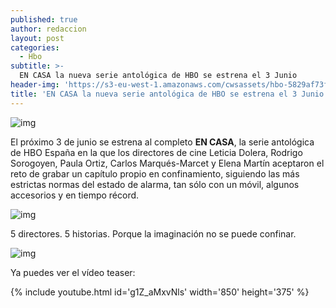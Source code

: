 ```yaml
---
published: true
author: redaccion
layout: post
categories:
  - Hbo
subtitle: >-
  EN CASA la nueva serie antológica de HBO se estrena el 3 Junio
header-img: 'https://s3-eu-west-1.amazonaws.com/cwsassets/hbo-5829af73f2ad3/2020/05/08/5eb59015dd1fc_thumbnail.jpg?version=1588957206'
title: 'EN CASA la nueva serie antológica de HBO se estrena el 3 Junio'
---
```

![img](https://s3-eu-west-1.amazonaws.com/cwsassets/hbo-5829af73f2ad3/2020/05/08/5eb59015dd1fc_thumbnail.jpg?version=1588957206)



El próximo 3 de junio se estrena al completo **EN CASA**, la serie antológica de HBO España en la que los directores de cine Leticia Dolera, Rodrigo Sorogoyen, Paula Ortiz, Carlos Marqués-Marcet y Elena Martín aceptaron el reto de grabar un capítulo propio en confinamiento, siguiendo las más estrictas normas del estado de alarma, tan sólo con un móvil, algunos accesorios y en tiempo récord.

  <!--break-->

![img](https://uc5686df9050e5f225fb97fb375c.previews.dropboxusercontent.com/p/thumb/AAxdS21orZ6PgXoF8NNyezXpa76FcOYth0Sz4fXclHOcDrz-FnWkx8Xf3O2AAQN20o0gBoxNhSdM_ueJGcdnaIXzBBnDwvgG0lcyG-kUsbxk-6q3JHXtm9I9xgNiOE-TFJhdcMfjzcEMeVs6FHdqZjR0dIM6LYzny3Np1zi8FXV3tkhlOd5rEqKeaSIEGKpGzyS6R1V_wJxEd9FHuCBX-ty1vQlITwuoDzvkH8PVJpeEaFVvohNBpOSOHnk8d5tfOWhCDKbVu-PLGPVo7AagLcQkfylTbFjRQCrmUt88BAEsFxcnqiNiJ7f2b4sUaNyX32Sut8UaGUC9PBIOSwX82uZbsMOpz2XXFVXWkYUwBJSilg/p.jpeg?fv_content=true&size_mode=5)



5 directores. 5 historias. Porque la imaginación no se puede confinar.



![img](https://ucb0eaf9f969becfbf4a579cc20c.previews.dropboxusercontent.com/p/thumb/AAzrIyqwO0VlTCSzLQ7d690WHVgmR7syyi3VZH-8b_fEjmzs3x9Aq5vxc6aKrM3jip2ofzgYh04eMG1H7PZGOK5vMWCpl6hrZnZIHDWCeuAPJKgebxKJgaIDqnjjo-kWy2nQnVUnh4FFnR6sJY5qsu-pqw7iw97NCb3raQYutjBxY4a0BPW_m-c7CyVYKVeETmObm09XlHWitQWzsEZEWDWaSWhysU6Y1GlLVE6PJ1xq9BC_4aPOM7snw-O8yy2x7XicvyioqMlp9_ypOK44cEWn8yTNcixwG1wSx7Gso3HSQUY4ZaPLUY_cZpN0Rporqij7l14xT6Ff8pmX77Ys0gFI__Cm5tlAMbrZJ-1oYXDbiw/p.jpeg?fv_content=true&size_mode=5)



Ya puedes ver el vídeo teaser:

{% include youtube.html id='g1Z_aMxvNls' width='850' height='375' %}




